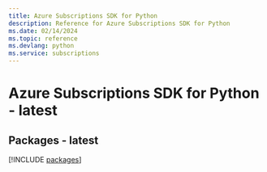 ```yaml
---
title: Azure Subscriptions SDK for Python
description: Reference for Azure Subscriptions SDK for Python
ms.date: 02/14/2024
ms.topic: reference
ms.devlang: python
ms.service: subscriptions
---
```

# Azure Subscriptions SDK for Python - latest
## Packages - latest
[!INCLUDE [packages](subscriptions-index.md)]